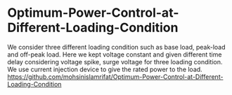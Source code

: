 # Optimum-Power-Control-at-Different-Loading-Condition
We consider three different loading condition such as base load, peak-load and off-peak load. Here we kept voltage constant and given different time delay considering voltage spike, surge voltage for three loading condition. We use current injection device to give the rated power to the load.
https://github.com/mohsinislamrifat/Optimum-Power-Control-at-Different-Loading-Condition
